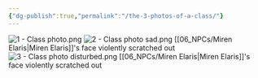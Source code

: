 ```yaml
---
{"dg-publish":true,"permalink":"/the-3-photos-of-a-class/"}
---
```



![1 - Class photo.png](/img/user/1%20-%20Class%20photo.png)
![2 - Class photo sad.png](/img/user/2%20-%20Class%20photo%20sad.png)
[[06_NPCs/Miren Elaris\|Miren Elaris]]'s face violently scratched out
![3 - Class photo disturbed.png](/img/user/3%20-%20Class%20photo%20disturbed.png)
[[06_NPCs/Miren Elaris\|Miren Elaris]]'s face violently scratched out